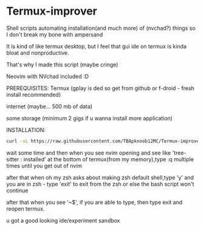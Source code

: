 # Termux-improver
Shell scripts automating installation(and much more) of (nvchad?) things so I don't break my bone with ampersand 

It is kind of like termux desktop, but I feel that gui ide on termux is kinda bloat and nonproductive.

That's why I made this script (maybe cringe)

Neovim with NVchad included :D

PREREQUISITES:
Termux (gplay is ded so get from github or f-droid - fresh install recommended)

internet (maybe... 500 mb of data)


some storage (minimum 2 gigs if u wanna install more application)

INSTALLATION:
```sh
curl -sL https://raw.githubusercontent.com/TBApknoob12MC/Termux-improver/main/install.sh | bash
```

wait some time and then when you see nvim opening and see like 'tree-sitter : installed' at the bottom of termux(from my memory),type :q multiple times until you get out of nvim

after that when oh my zsh asks about making zsh default shell,type 'y' and you are in zsh - type 'exit' to exit from the zsh or else the bash script won't continue

after that when you see '~$', if you are able to type, then type exit and reopen termux.

u got a good looking ide/experiment sandbox

